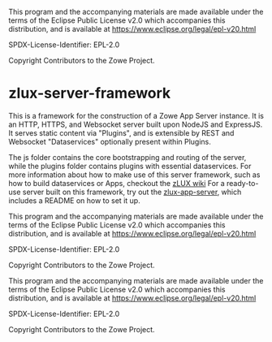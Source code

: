 This program and the accompanying materials are
made available under the terms of the Eclipse Public License v2.0 which accompanies
this distribution, and is available at https://www.eclipse.org/legal/epl-v20.html

SPDX-License-Identifier: EPL-2.0

Copyright Contributors to the Zowe Project.
# zlux-server-framework
This is a framework for the construction of a Zowe App Server instance. It is an HTTP, HTTPS, and Websocket server built upon NodeJS and ExpressJS. It serves static content via "Plugins", and is extensible by REST and Websocket "Dataservices" optionally present within Plugins.

The js folder contains the core bootstrapping and routing of the server, while the plugins folder contains plugins with essential dataservices.
For more information about how to make use of this server framework, such as how to build dataservices or Apps, checkout the [zLUX wiki](https://github.com/zowe/zlux/wiki)
For a ready-to-use server built on this framework, try out the [zlux-app-server](https://github.com/zowe/zlux-app-server), which includes a README on how to set it up.


This program and the accompanying materials are
made available under the terms of the Eclipse Public License v2.0 which accompanies
this distribution, and is available at https://www.eclipse.org/legal/epl-v20.html

SPDX-License-Identifier: EPL-2.0

Copyright Contributors to the Zowe Project.

This program and the accompanying materials are
made available under the terms of the Eclipse Public License v2.0 which accompanies
this distribution, and is available at https://www.eclipse.org/legal/epl-v20.html

SPDX-License-Identifier: EPL-2.0

Copyright Contributors to the Zowe Project.